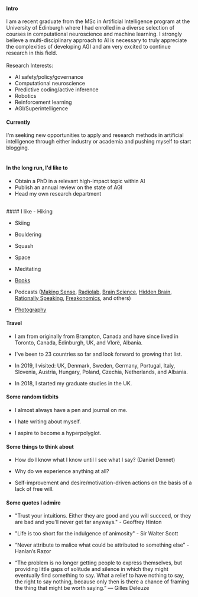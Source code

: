 
#### Intro
I am a recent graduate from the MSc in Artificial Intelligence program at the University of Edinburgh where I had enrolled in a diverse selection of courses in computational neuroscience and machine learning. I strongly believe a multi-disciplinary approach to AI is necessary to truly appreciate the complexities of developing AGI and am very excited to continue research in this field.
<br><br>
Research Interests:
  - AI safety/policy/governance
  - Computational neuroscience
  - Predictive coding/active inference
  - Robotics
  - Reinforcement learning
  - AGI/Superintelligence

#### Currently
I'm seeking new opportunities to apply and research methods in artificial intelligence through either industry or academia and pushing myself to start blogging.
<br><br>
#### In the long run, I'd like to
- Obtain a PhD in a relevant high-impact topic within AI
- Publish an annual review on the state of AGI
- Head my own research department
<br>
#### I like
- Hiking

- Skiing

- Bouldering

- Squash

- Space

- Meditating

- [Books](https://www.goodreads.com/user/show/74082887-sunny-panchal)

- Podcasts ([Making Sense](https://samharris.org/podcast/), [Radiolab](https://www.wnycstudios.org/shows/radiolab), [Brain Science](https://brainsciencepodcast.com), [Hidden Brain](https://www.npr.org/series/423302056/hidden-brain), [Rationally Speaking](http://rationallyspeakingpodcast.org), [Freakonomics](http://freakonomics.com), and others)

- [Photography](https://instagram.com/sunnypanchal93)

#### Travel

- I am from originally from Brampton, Canada and have since lived in Toronto, Canada, Edinburgh, UK, and Vlorë, Albania.

- I've been to 23 countries so far and look forward to growing that list.

- In 2019, I visited: UK, Denmark, Sweden, Germany, Portugal, Italy, Slovenia, Austria, Hungary, Poland, Czechia, Netherlands, and Albania.

- In 2018, I started my graduate studies in the UK.


#### Some random tidbits

- I almost always have a pen and journal on me.

- I hate writing about myself.

- I aspire to become a hyperpolyglot.


#### Some things to think about

- How do I know what I know until I see what I say? (Daniel Dennet)

- Why do we experience anything at all?

- Self-improvement and desire/motivation-driven actions on the basis of a lack of free will.


#### Some quotes I admire
- "Trust your intuitions. Either they are good and you will succeed, or they are bad and you'll never get far anyways." - Geoffrey Hinton

- "Life is too short for the indulgence of animosity" - Sir Walter Scott

- “Never attribute to malice what could be attributed to something else” - Hanlan’s Razor

- “The problem is no longer getting people to express themselves, but providing little gaps of solitude and silence in which they might eventually find something to say. What a relief to have nothing to say, the right to say nothing, because only then is there a chance of framing the thing that might be worth saying.” — Gilles Deleuze
